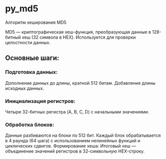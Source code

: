 # py_md5
Алгоритм хеширования MD5

MD5 — криптографическая хеш-функция, преобразующая данные в 128-битный хеш (32 символа в HEX). Используется для проверки целостности данных.

## Основные шаги:

### Подготовка данных:
Дополнение данных до длины, кратной 512 битам.
Добавление длины исходных данных.
### Инициализация регистров:
Четыре 32-битных регистра (A, B, C, D) с начальными значениями.
### Обработка блоков:
Данные разбиваются на блоки по 512 бит.
Каждый блок обрабатывается в 4 раунда (64 шага) с использованием нелинейных функций и циклических сдвигов.
Формирование хеша:
Итоговый хеш — объединение значений регистров в 32-символьную HEX-строку.
